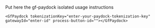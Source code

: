 Put here the gf-paydock isolated usage instructions

    <GfPaydock tokenizationKey="enter-your-paydock-tokenization-key" gatewayId="enter-id" process-button-id=""></GfPaydock>

